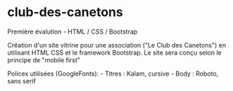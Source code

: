 # club-des-canetons

Première évalution - HTML / CSS / Bootstrap

Création d'un site vitrine pour une association ("Le Club des Canetons") en utilisant HTML CSS et le framework Bootstrap. Le site sera conçu selon le principe de "mobile first"

Policex utilisées (GoogleFonts):
    - Titres : Kalam, cursive
    - Body : Roboto, sans serif
